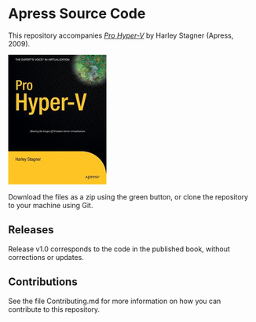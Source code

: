 # Apress Source Code

This repository accompanies [*Pro Hyper-V*](http://www.apress.com/9781430219088) by Harley Stagner (Apress, 2009).

![Cover image](9781430219088.jpg)

Download the files as a zip using the green button, or clone the repository to your machine using Git.

## Releases

Release v1.0 corresponds to the code in the published book, without corrections or updates.

## Contributions

See the file Contributing.md for more information on how you can contribute to this repository.
